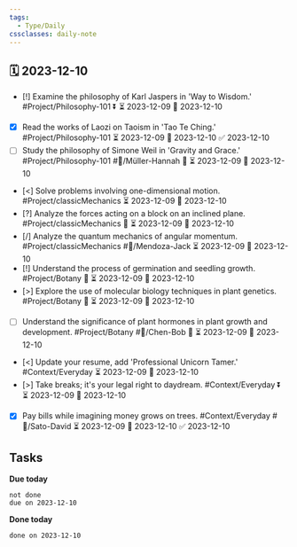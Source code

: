 ```yaml
---
tags:
  - Type/Daily
cssclasses: daily-note
---
```


## 🗓️ 2023-12-10

- [!] Examine the philosophy of Karl Jaspers in 'Way to Wisdom.' #Project/Philosophy-101 ⏬ ⏳ 2023-12-09 📅 2023-12-10
- [x] Read the works of Laozi on Taoism in 'Tao Te Ching.' #Project/Philosophy-101 ⏳ 2023-12-09 📅 2023-12-10 ✅ 2023-12-10
- [ ] Study the philosophy of Simone Weil in 'Gravity and Grace.' #Project/Philosophy-101 #👤/Müller-Hannah 🔺 ⏳ 2023-12-09 📅 2023-12-10
- [<] Solve problems involving one-dimensional motion. #Project/classicMechanics ⏳ 2023-12-09 📅 2023-12-10
- [?] Analyze the forces acting on a block on an inclined plane. #Project/classicMechanics 🔼 ⏳ 2023-12-09 📅 2023-12-10
- [/] Analyze the quantum mechanics of angular momentum. #Project/classicMechanics #👤/Mendoza-Jack ⏳ 2023-12-09 📅 2023-12-10
- [!] Understand the process of germination and seedling growth. #Project/Botany 🔽 ⏳ 2023-12-09 📅 2023-12-10
- [>] Explore the use of molecular biology techniques in plant genetics. #Project/Botany 🔽 ⏳ 2023-12-09 📅 2023-12-10
- [ ] Understand the significance of plant hormones in plant growth and development. #Project/Botany #👤/Chen-Bob 🔼 ⏳ 2023-12-09 📅 2023-12-10
- [<] Update your resume, add 'Professional Unicorn Tamer.' #Context/Everyday ⏳ 2023-12-09 📅 2023-12-10
- [>] Take breaks; it's your legal right to daydream. #Context/Everyday ⏬ ⏳ 2023-12-09 📅 2023-12-10
- [x] Pay bills while imagining money grows on trees. #Context/Everyday #👤/Sato-David ⏳ 2023-12-09 📅 2023-12-10 ✅ 2023-12-10

## Tasks

**Due today**

```tasks
not done
due on 2023-12-10
```

**Done today**

```tasks
done on 2023-12-10
```
            